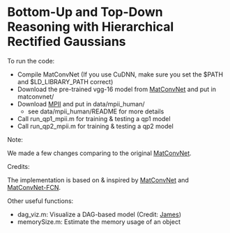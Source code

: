 Bottom-Up and Top-Down Reasoning with Hierarchical Rectified Gaussians
=====

To run the code:

- Compile MatConvNet (If you use CuDNN, make sure you set the $PATH and $LD_LIBRARY_PATH correct)
- Download the pre-trained vgg-16 model from [MatConvNet](http://www.vlfeat.org/matconvnet/) and put in matconvnet/
- Download [MPII](http://human-pose.mpi-inf.mpg.de/) and put in data/mpii_human/
  - see data/mpii_human/README for more details
- Call run_qp1_mpii.m for training & testing a qp1 model
- Call run_qp2_mpii.m for training & testing a qp2 model


Note:

We made a few changes comparing to the original [MatConvNet](http://www.vlfeat.org/matconvnet/). 


Credits:

The implementation is based on & inspired by [MatConvNet](http://www.vlfeat.org/matconvnet/) and
[MatConvNet-FCN](https://github.com/vlfeat/matconvnet-fcn). 


Other useful functions:

- dag_viz.m: Visualize a DAG-based model (Credit: [James](https://github.com/jsupancic/))
- memorySize.m: Estimate the memory usage of an object
